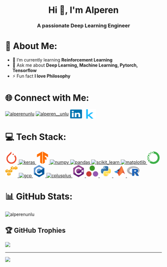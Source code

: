 <h1 align="center">Hi 👋, I'm Alperen</h1>
<h3 align="center">A passionate Deep Learning Engineer</h3>

# 💫 About Me:
- 🌱 I’m currently learning **Reinforcement Learning**
- 💬 Ask me about **Deep Learning, Machine Learning, Pytorch, Tensorflow**
- ⚡ Fun fact **I love Philosophy**




# 🌐 Connect with Me:
<a href="https://huggingface.co/alperenunlu" target="blank"><img align="center" src="https://huggingface.co/landing/assets/transformers-docs/huggingface_logo.svg" alt="alperenunlu" height="30" width="40" /></a>
<a href="https://twitter.com/alperen__unlu" target="blank"><img align="center" src="https://raw.githubusercontent.com/rahuldkjain/github-profile-readme-generator/master/src/images/icons/Social/twitter.svg" alt="alperen__unlu" height="30" width="40" /></a>
<a href="https://linkedin.com/in/unlualperen" target="blank"><img align="center" src="https://raw.githubusercontent.com/devicons/devicon/master/icons/linkedin/linkedin-original.svg" alt="unlualperen" height="30" width="40" /></a>
<a href="https://kaggle.com/unlualperen" target="blank"><img align="center" src="https://raw.githubusercontent.com/devicons/devicon/master/icons/kaggle/kaggle-original.svg" alt="unlualperen" height="30" width="40" /></a>

# 💻 Tech Stack:
<a href="https://pytorch.org/" target="_blank" rel="noreferrer"> <img src="https://raw.githubusercontent.com/devicons/devicon/master/icons/pytorch/pytorch-original.svg" alt="pytorch" width="40" height="40"/> </a>
<a href="https://www.keras.io" target="_blank" rel="noreferrer"> <img src="https://raw.githubusercontent.com/keras-team/keras-io/master/theme/img/k-keras-social.png" alt="keras" width="40" height="40"/> </a>
<a href="https://www.tensorflow.org" target="_blank" rel="noreferrer"> <img src="https://raw.githubusercontent.com/devicons/devicon/master/icons/tensorflow/tensorflow-original.svg" alt="tensorflow" width="40" height="40"/> </a>
<a href="https://numpy.org/" target="_blank" rel="noreferrer"> <img src="https://raw.githubusercontent.com/numpy/numpy/main/branding/logo/logomark/numpylogoicon.svg" alt="numpy" width="40" height="40"/> </a>
<a href="https://pandas.pydata.org/" target="_blank" rel="noreferrer"> <img src="https://pandas.pydata.org/static/img/pandas_mark.svg" alt="pandas" width="40" height="40"/> </a>
<a href="https://scikit-learn.org/" target="_blank" rel="noreferrer"> <img src="https://upload.wikimedia.org/wikipedia/commons/0/05/Scikit_learn_logo_small.svg" alt="scikit_learn" width="40" height="40"/> </a>
<a href="https://matplotlib.org/" target="_blank" rel="noreferrer"> <img src="https://upload.wikimedia.org/wikipedia/commons/8/84/Matplotlib_icon.svg" alt="matplotlib" width="40" height="40"/> </a>
<a href="https://conda.io/" target="_blank" rel="noreferrer"> <img src="https://raw.githubusercontent.com/devicons/devicon/master/icons/anaconda/anaconda-original.svg" alt="conda" width="40" height="40"/> </a>
<a href="https://aws.amazon.com" target="_blank" rel="noreferrer"> <img src="https://raw.githubusercontent.com/devicons/devicon/master/icons/amazonwebservices/amazonwebservices-original.svg" alt="aws" width="40" height="40"/> </a>
<a href="https://cloud.google.com" target="_blank" rel="noreferrer"> <img src="https://www.vectorlogo.zone/logos/google_cloud/google_cloud-icon.svg" alt="gcp" width="40" height="40"/> </a>
<a href="https://en.wikipedia.org/wiki/C_(programming_language)" target="_blank" rel="noreferrer"> <img src="https://raw.githubusercontent.com/devicons/devicon/master/icons/c/c-original.svg" alt="c" width="40" height="40"/> </a>
<a href="https://isocpp.org" target="_blank" rel="noreferrer"> <img src="https://raw.githubusercontent.com/isocpp/logos/master/cpp_logo.svg" alt="cplusplus" width="40" height="40"/> </a>
<a href="https://learn.microsoft.com/en-us/dotnet/csharp/" target="_blank" rel="noreferrer"> <img src="https://raw.githubusercontent.com/devicons/devicon/master/icons/csharp/csharp-original.svg" alt="csharp" width="40" height="40"/> </a>
<a href="https://julialang.org" target="_blank" rel="noreferrer"> <img src="https://raw.githubusercontent.com/devicons/devicon/master/icons/julia/julia-original.svg" alt="julia" width="40" height="40"/> </a>
<a href="https://www.python.org" target="_blank" rel="noreferrer"> <img src="https://raw.githubusercontent.com/devicons/devicon/master/icons/python/python-original.svg" alt="python" width="40" height="40"/> </a>
<a href="https://www.mathworks.com/products/matlab.html" target="_blank" rel="noreferrer"> <img src="https://raw.githubusercontent.com/devicons/devicon/master/icons/matlab/matlab-original.svg" alt="matlab" width="40" height="40"/> </a>
<a href="https://www.r-project.org" target="_blank" rel="noreferrer"> <img src="https://raw.githubusercontent.com/devicons/devicon/master/icons/r/r-original.svg" alt="r" width="40" height="40"/> </a>

<!-- 
![GIT](https://img.shields.io/badge/Git-fc6d26?style=for-the-badge&logo=git&logoColor=white)
![LINUX](https://img.shields.io/badge/Linux-FCC624?style=for-the-badge&logo=linux&logoColor=black)
![CMake](https://img.shields.io/badge/CMake-%23008FBA.svg?style=for-the-badge&logo=cmake&logoColor=white)
![Docker](https://img.shields.io/badge/docker-%230db7ed.svg?style=for-the-badge&logo=docker&logoColor=white)
![Kubernetes](https://img.shields.io/badge/kubernetes-%23326ce5.svg?style=for-the-badge&logo=kubernetes&logoColor=white)
![Raspberry Pi](https://img.shields.io/badge/-RaspberryPi-C51A4A?style=for-the-badge&logo=Raspberry-Pi) -->

# 📊 GitHub Stats:
<p><img align="center" src="https://github-readme-stats.vercel.app/api/top-langs?username=alperenunlu&show_icons=true&locale=en&layout=compact" alt="alperenunlu" /></p>

<!-- <p>&nbsp;<img align="center" src="https://github-readme-stats.vercel.app/api?username=alperenunlu&show_icons=true&locale=en" alt="alperenunlu" /></p> -->

<!-- <p><img align="center" src="https://github-readme-streak-stats.herokuapp.com/?user=alperenunlu&" alt="alperenunlu" /></p> -->

## 🏆 GitHub Trophies
![](https://github-profile-trophy.vercel.app/?username=alperenunlu&theme=darkhub&no-frame=true&no-bg=true&margin-w=4)

---
[![](https://visitcount.itsvg.in/api?id=alperenunlu&icon=2&color=1)](https://visitcount.itsvg.in)
